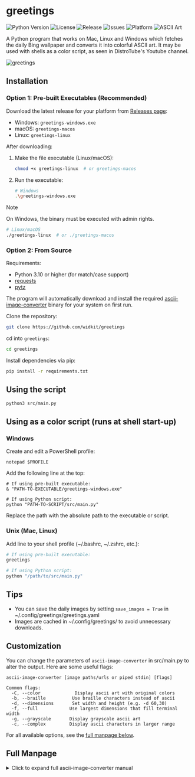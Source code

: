 # greetings

![Python Version](https://img.shields.io/badge/python-3.10+-blue)
![License](https://img.shields.io/badge/license-MIT-green)
![Release](https://img.shields.io/github/v/release/widkit/greetings)
![Issues](https://img.shields.io/github/issues/widkit/greetings)
![Platform](https://img.shields.io/badge/platform-linux%20%7C%20macos%20%7C%20windows-lightgrey)
![ASCII Art](https://img.shields.io/badge/ascii-art-FF69B4)

A Python program that works on Mac, Linux and Windows which fetches the daily Bing wallpaper and converts it into colorful ASCII art. It may be used with shells as a color script, as seen in DistroTube's Youtube channel.

![greetings](https://github.com/user-attachments/assets/507ac856-4298-4fb6-ae2c-14ece783654b)

## Installation

### Option 1: Pre-built Executables (Recommended)
Download the latest release for your platform from [Releases page](https://github.com/widkit/greetings/releases):
- Windows: `greetings-windows.exe`
- macOS: `greetings-macos`
- Linux: `greetings-linux`

After downloading:

1. Make the file executable (Linux/macOS):
   ```bash
   chmod +x greetings-linux  # or greetings-macos
   ```
2. Run the executable:

   ```bash
   # Windows
   .\greetings-windows.exe
   ```
> [!NOTE]  
> On Windows, the binary must be executed with admin rights.
   ```bash
   # Linux/macOS
   ./greetings-linux  # or ./greetings-macos
   ```

### Option 2: From Source
Requirements:
* Python 3.10 or higher (for match/case support)
* [requests](https://pypi.org/project/requests/)
* [pytz](https://github.com/stub42/pytz)

The program will automatically download and install the required [ascii-image-converter](https://github.com/TheZoraiz/ascii-image-converter) binary for your system on first run.

Clone the repository:
```bash
git clone https://github.com/widkit/greetings
```
cd into `greetings`:

```bash
cd greetings
```
Install dependencies via pip:

```bash
pip install -r requirements.txt
```

## Using the script
```bash
python3 src/main.py
```

## Using as a color script (runs at shell start-up)
### Windows
Create and edit a PowerShell profile:
```
notepad $PROFILE
```
Add the following line at the top:
```
# If using pre-built executable:
& "PATH-TO-EXECUTABLE/greetings-windows.exe"

# If using Python script:
python "PATH-TO-SCRIPT/src/main.py"
```
Replace the path with the absolute path to the executable or script.

### Unix (Mac, Linux)
Add line to your shell profile (~/.bashrc, ~/.zshrc, etc.):
```bash
# If using pre-built executable:
greetings

# If using Python script:
python "/path/to/src/main.py"
```

## Tips

- You can save the daily images by setting `save_images = True` in ~/.config/greetings/greetings.yaml
- Images are cached in ~/.config/greetings/ to avoid unnecessary downloads.

## Customization

You can change the parameters of `ascii-image-converter` in src/main.py to alter the output. Here are some useful flags:

```
ascii-image-converter [image paths/urls or piped stdin] [flags]

Common flags:
  -C, --color             Display ascii art with original colors
  -b, --braille          Use braille characters instead of ascii
  -d, --dimensions       Set width and height (e.g. -d 60,30)
  -f, --full            Use largest dimensions that fill terminal width
  -g, --grayscale       Display grayscale ascii art
  -c, --complex         Display ascii characters in larger range
```

For all available options, see the [full manpage below](#full-manpage).

## Full Manpage

<details>
<summary>Click to expand full ascii-image-converter manual</summary>

```
ascii-image-converter [image paths/urls or piped stdin] [flags]

Flags:
  -C, --color             Display ascii art with original colors
                          If 24-bit colors aren't supported, uses 8-bit
                          (Inverts with --negative flag)
                          (Overrides --grayscale and --font-color flags)
                          
      --color-bg          If some color flag is passed, use that color
                          on character background instead of foreground
                          (Inverts with --negative flag)
                          (Only applicable for terminal display)
                          
  -d, --dimensions ints   Set width and height for ascii art in CHARACTER length
                          e.g. -d 60,30 (defaults to terminal height)
                          (Overrides --width and --height flags)
                          
  -W, --width int         Set width for ascii art in CHARACTER length
                          Height is kept to aspect ratio
                          e.g. -W 60
                          
  -H, --height int        Set height for ascii art in CHARACTER length
                          Width is kept to aspect ratio
                          e.g. -H 60
                          
  -m, --map string        Give custom ascii characters to map against
                          Ordered from darkest to lightest
                          e.g. -m " .-+#@" (Quotation marks excluded from map)
                          (Overrides --complex flag)
                          
  -b, --braille           Use braille characters instead of ascii
                          Terminal must support braille patterns properly
                          (Overrides --complex and --map flags)
                          
      --threshold int     Threshold for braille art
                          Value between 0-255 is accepted
                          e.g. --threshold 170
                          (Defaults to 128)
                          
      --dither            Apply dithering on image for braille
                          art conversion
                          (Only applicable with --braille flag)
                          (Negates --threshold flag)
                          
  -g, --grayscale         Display grayscale ascii art
                          (Inverts with --negative flag)
                          (Overrides --font-color flag)
                          
  -c, --complex           Display ascii characters in a larger range
                          May result in higher quality
                          
  -f, --full              Use largest dimensions for ascii art
                          that fill the terminal width
                          (Overrides --dimensions, --width and --height flags)
                          
  -n, --negative          Display ascii art in negative colors
                          
  -x, --flipX             Flip ascii art horizontally
                          
  -y, --flipY             Flip ascii art vertically
                          
  -s, --save-img string   Save ascii art as a .png file
                          Format: <image-name>-ascii-art.png
                          Image will be saved in passed path
                          (pass . for current directory)
                          
      --save-txt string   Save ascii art as a .txt file
                          Format: <image-name>-ascii-art.txt
                          File will be saved in passed path
                          (pass . for current directory)
                          
      --save-gif string   If input is a gif, save it as a .gif file
                          Format: <gif-name>-ascii-art.gif
                          Gif will be saved in passed path
                          (pass . for current directory)
                          
      --save-bg ints      Set background color for --save-img
                          and --save-gif flags
                          Pass an RGBA value
                          e.g. --save-bg 255,255,255,100
                          (Defaults to 0,0,0,100)
                          
      --font string       Set font for --save-img and --save-gif flags
                          Pass file path to font .ttf file
                          e.g. --font ./RobotoMono-Regular.ttf
                          (Defaults to Hack-Regular for ascii and
                           DejaVuSans-Oblique for braille)
                          
      --font-color ints   Set font color for terminal as well as
                          --save-img and --save-gif flags
                          Pass an RGB value
                          e.g. --font-color 0,0,0
                          (Defaults to 255,255,255)
                          
      --only-save         Don't print ascii art on terminal
                          if some saving flag is passed
                          
      --formats           Display supported input formats
                          
  -h, --help              Help for ascii-image-converter
                          
  -v, --version           Version for ascii-image-converter
```
</details>


